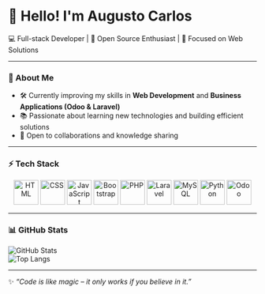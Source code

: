 # 👋 Hello! I'm Augusto Carlos

💻 Full-stack Developer | 🚀 Open Source Enthusiast | 🎯 Focused on Web Solutions  

---

### 🌟 About Me  
- 🛠️ Currently improving my skills in **Web Development** and **Business Applications (Odoo & Laravel)**  
- 📚 Passionate about learning new technologies and building efficient solutions  
- 🤝 Open to collaborations and knowledge sharing  

---

### ⚡ Tech Stack  

<p align="center">
  <img src="https://cdn.jsdelivr.net/gh/devicons/devicon/icons/html5/html5-original.svg" width="50" height="50" alt="HTML"/>
  <img src="https://cdn.jsdelivr.net/gh/devicons/devicon/icons/css3/css3-original.svg" width="50" height="50" alt="CSS"/>
  <img src="https://cdn.jsdelivr.net/gh/devicons/devicon/icons/javascript/javascript-original.svg" width="50" height="50" alt="JavaScript"/>
  <img src="https://cdn.jsdelivr.net/gh/devicons/devicon/icons/bootstrap/bootstrap-original.svg" width="50" height="50" alt="Bootstrap"/>
  <img src="https://cdn.jsdelivr.net/gh/devicons/devicon/icons/php/php-original.svg" width="50" height="50" alt="PHP"/>
  <img src="https://cdn.jsdelivr.net/gh/devicons/devicon/icons/laravel/laravel-plain.svg" width="50" height="50" alt="Laravel"/>
  <img src="https://cdn.jsdelivr.net/gh/devicons/devicon/icons/mysql/mysql-original.svg" width="50" height="50" alt="MySQL"/>
  <img src="https://cdn.jsdelivr.net/gh/devicons/devicon/icons/python/python-original.svg" width="50" height="50" alt="Python"/>
  <img src="https://img.icons8.com/color/48/odoo.png" width="50" height="50" alt="Odoo"/>
</p>

---

### 📊 GitHub Stats  

![GitHub Stats](https://github-readme-stats.vercel.app/api?username=SEU-USUARIO&show_icons=true&theme=radical)  
![Top Langs](https://github-readme-stats.vercel.app/api/top-langs/?username=SEU-USUARIO&layout=compact&theme=radical)

---

✨ *“Code is like magic – it only works if you believe in it.”*  
